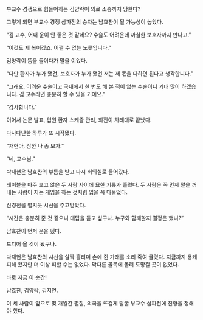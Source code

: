 부교수 경쟁으로 힘들어하는 김양락이 의료 소송까지 당한다?

그렇게 되면 부교수 경쟁 삼파전의 승자는 남효찬이 될 가능성이 높았다.

“김 교수, 어째 운이 안 좋은 것 같네요? 수술도 어려운데 까칠한 보호자까지 만나고.”

“이것도 제 복이겠죠. 어쩔 수 없는 노릇입니다.”

김양락이 뜸을 들이다가 말을 이었다.

“다만 환자가 누가 됐건, 보호자가 누가 됐건 저는 제 몫을 다하면 된다고 생각합니다.”

“그래요. 어려운 수술이고 국내에서 한 번도 해 본 적이 없는 수술이니 기대 많이 하겠습니다. 김 교수라면 충분히 할 수 있을 거예요.”

“감사합니다.”

이어서 논문 발표, 입원 환자 스케줄 관리, 회진이 차례대로 끝났다.

다사다난한 하루가 또 시작됐다.

“재현아, 잠깐 나 좀 보자.”

“네, 교수님.”

박재현은 남효찬의 부름을 받고 다시 회의실로 들어갔다.

테이블을 마주 보고 앉은 두 사람 사이에 묘한 기류가 흘렀다. 두 사람은 꼭 먼저 말을 꺼내는 사람이 지는 게임을 하는 것처럼 입을 꼭 다물었다.

신경전을 펼치듯 시선을 주고받았다.

“시간은 충분히 준 것 같으니 대답을 듣고 싶구나. 누구와 함께할지 결정은 했니?”

남효찬이 먼저 운을 뗐다.

드디어 올 것이 왔구나.

박재현은 남효찬의 시선을 살짝 흘리며 손에 쥔 가래를 소리 죽여 굴렸다. 지금까지 용케 피해 왔지만 더 이상 피할 수는 없었다. 막다른 골목에 몰려 도망갈 곳이 없었다.

바로 지금 이 순간!

남효찬, 김양락, 김지연.

이 세 사람이 앞으로 몇 개월간 펼칠, 의국을 뜨겁게 달굴 부교수 삼파전에 진형을 정해야 했다.